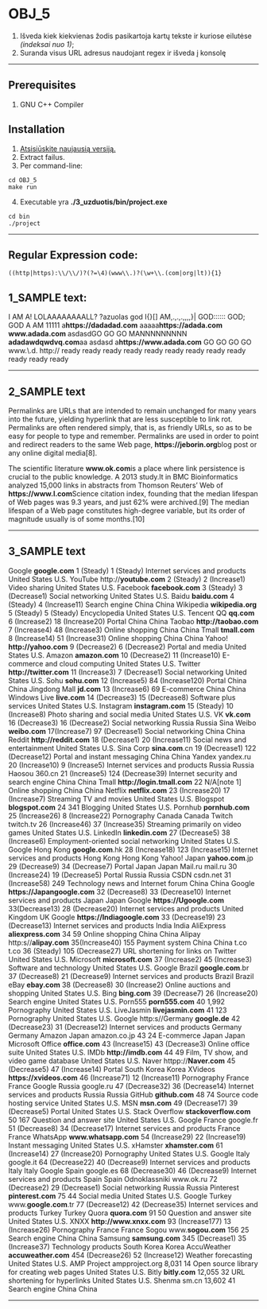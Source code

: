 # OBJ_5
1. Išveda kiek kiekvienas žodis pasikartoja kartų tekste ir kuriose eilutėse *(indeksai nuo 1)*;
2. Suranda visus URL adresus naudojant regex ir išveda į konsolę
---
## Prerequisites
1. GNU C++ Compiler

## Installation
1. [Atsisiūskite naujausią versiją.]()
2. Extract failus.
3. Per command-line:
```
cd OBJ_5
make run
```
4. Executable yra **./3_uzduotis/bin/project.exe**
```
cd bin
./project
```
---
## Regular Expression code:
```Regex
((http|https):\\/\\/)?(?=\4)(www\\.)?(\w+\\.(com|org|lt)){1}
```

## 1_SAMPLE text:
I AM A! LOLAAAAAAAALL? ?azuolas god
I{}[] AM,.,.,.,,,,}| GOD:::::: GOD; GOD
A AM 11111
a<b>https<nolink>://dadadad.com</b>
aaaaa<b>https<nolink>://adada.com</b>
<b>www<nolink>.adada.com</b> asdasdGO GO GO MANNNNNNNNN
<b>adadawdqwdvq.com</b>aa asdasd
a<b>https<nolink>://www<nolink>.adada.com</b> GO GO GO GO 
www<nolink>\.\\.d.
http://
ready ready
ready ready
ready ready
ready ready
ready ready
ready ready
  
---

## 2_SAMPLE text
Permalinks are URLs that are intended
to remain unchanged for many years into
the future, yielding hyperlink that are
less susceptible to link rot. Permalinks 
are often rendered simply, that is, as 
friendly URLs, so as to be easy for 
people to type and remember. Permalinks 
are used in order to point and redirect readers to 
the same Web page, <b>https<nolink>://jeborin.org</b>blog post or any online digital media[8].

The scientific literature <b>www<nolink>.ok.com</b>is a place where 
link persistence is crucial to the public 
knowledge. A 2013 study.lt in BMC Bioinformatics 
analyzed 15,000 links in abstracts from Thomson 
Reuters’ Web of <b>https<nolink>://www<nolink>.l.com</b>Science citation index, founding
that the median lifespan of Web pages was 9.3 years,
and just 62% were archived.[9] The median lifespan 
of a Web page constitutes high-degree variable,
but its order of magnitude usually is of some months.[10]
  
---

## 3_SAMPLE text
Google	<b>google.com</b>	1 (Steady)	1 (Steady)	Internet services and products	United States U.S.
YouTube	http<nolink>://<b>youtube.com</b>	2 (Steady)	2 (Increase1)	Video sharing	United States U.S.
Facebook	<b>facebook.com</b>	3 (Steady)	3 (Decrease1)	Social networking	United States U.S.
Baidu	<b>baidu.com</b>	4 (Steady)	4 (Increase11)	Search engine	China China
Wikipedia	<b>wikipedia.org</b>	5 (Steady)	5 (Steady)	Encyclopedia	United States U.S.
Tencent QQ	<b>qq.com</b>	6 (Increase2)	18 (Increase20)	Portal	China China
Taobao	<b>http<nolink>://taobao.com</b>	7 (Increase4)	48 (Increase3)	Online shopping	China China
Tmall	<b>tmall.com</b>	8 (Increase14)	51 (Increase31)	Online shopping	China China
Yahoo!	<b>http<nolink>://yahoo.com</b>	9 (Decrease2)	6 (Decrease2)	Portal and media	United States U.S.
Amazon	<b>amazon.com</b>	10 (Decrease2)	11 (Increase10)	E-commerce and cloud computing	United States U.S.
Twitter	<b>http<nolink>://twitter.com</b>	11 (Increase3)	7 (Decrease1)	Social networking	United States U.S.
Sohu	<b>sohu.com</b>	12 (Increase5)	84 (Increase120)	Portal	China China
Jingdong Mall	<b>jd.com</b>	13 (Increase6)	69	E-commerce	China China
Windows Live	<b>live.com</b>	14 (Decrease3)	15 (Decrease8)	Software plus services	United States U.S.
Instagram	<b>instagram.com</b>	15 (Steady)	10 (Increase8)	Photo sharing and social media	United States U.S.
VK	<b>vk.com</b>	16 (Decrease3)	16 (Decrease2)	Social networking	Russia Russia
Sina Weibo	<b>weibo.com</b>	17(Increase7)	97 (Decrease1)	Social networking	China China
Reddit	<b>http<nolink>://reddit.com</b>	18 (Decrease1)	20 (Increase11)	Social news and entertainment	United States U.S.
Sina Corp	<b>sina.com</b>.cn	19 (Decrease1)	122 (Decrease12)	Portal and instant messaging	China China
Yandex	yandex.ru	20 (Increase10)	9 (Increase5)	Internet services and products	Russia Russia
Haosou	360.cn	21 (Increase5)	124 (Decrease39)	Internet security and search engine	China China
Tmall	<b>http<nolink>://login.tmall.com</b>	22	N/A[note 1]	Online shopping	China China
Netflix	<b>netflix.com</b>	23 (Increase20)	17 (Increase7)	Streaming TV and movies	United States U.S.
Blogspot	<b>blogspot.com</b>	24	341	Blogging	United States U.S.
Pornhub	<b>pornhub.com</b>	25 (Increase26)	8 (Increase22)	Pornography	Canada Canada
Twitch	twitch.tv	26 (Increase46)	37 (Increase35)	Streaming primarily on video games	United States U.S.
LinkedIn	<b>linkedin.com</b>	27 (Decrease5)	38 (Increase6)	Employment-oriented social networking	United States U.S.
Google Hong Kong	<b>google.com</b>.hk	28 (Increase18)	123 (Increase15)	Internet services and products	Hong Kong Hong Kong
Yahoo! Japan	<b>yahoo.com</b>.jp	29 (Decrease9)	34 (Decrease7)	Portal	Japan Japan
Mail.ru	mail.ru	30 (Increase24)	19 (Decrease5)	Portal	Russia Russia
CSDN	csdn.net	31 (Increase58)	249	Technology news and Internet forum	China China
Google <b>https:<nolink>//Japangoogle.com</b>	32 (Decrease8)	33 (Decrease10)	Internet services and products	Japan Japan
Google <b>https:<nolink>//Ugoogle.com</b>	33(Decrease13)	28 (Decrease20)	Internet services and products	United Kingdom UK
Google <b>https:<nolink>//Indiagoogle.com</b>	33 (Decrease19)	23 (Decrease13)	Internet services and products	India India
AliExpress	<b>aliexpress.com</b>	34	59	Online shopping	China China
Alipay	http:s/<nolink>/<b>alipay.com</b>	35(Increase40)	155	Payment system	China China
t.co	t.co	36 (Steady)	105 (Decrease27)	URL shortening for links on Twitter	United States U.S.
Microsoft	<b>microsoft.com</b>	37 (Increase2)	45 (Increase3)	Software and technology	United States U.S.
Google Brazil	<b>google.com</b>.br	37 (Decrease8)	21 (Decrease9)	Internet services and products	Brazil Brazil
eBay	<b>ebay.com</b>	38 (Decrease8)	30 (Increase2)	Online auctions and shopping	United States U.S.
Bing	<b>bing.com</b>	39 (Decrease7)	26 (Increase20)	Search engine	United States U.S.
Porn555	<b>porn555.com</b>	40	1,992	Pornography	United States U.S.
LiveJasmin	<b>livejasmin.com</b>	41	123	Pornography	United States U.S.
Google http:s<nolink>//Germany	<b>google.de</b>	42 (Decrease23)	31 (Decrease12)	Internet services and products	Germany Germany
Amazon Japan	amazon.co.jp	43	24	E-commerce	Japan Japan
Microsoft Office	<b>office.com</b>	43 (Increase15)	43 (Decrease3)	Online office suite	United States U.S.
IMDb	<b>http<nolink>://imdb.com</b>	44	49	Film, TV show, and video game database	United States U.S.
Naver	httpp://<b>Naver.com</b>	45 (Decrease5)	47 (Increase14)	Portal	South Korea Korea
XVideos	<b>https<nolink>://xvideos.com</b>	46 (Increase71)	12 (Increase11)	Pornography	France France
Google Russia	google.ru	47 (Decrease32)	36 (Decrease14)	Internet services and products	Russia Russia
GitHub	<b>github.com</b>	48	74	Source code hosting service	United States U.S.
MSN	<b>msn.com</b>	49 (Decrease17)	39 (Decrease5)	Portal	United States U.S.
Stack Overflow	<b>stackoverflow.com</b>	50	167	Question and answer site	United States U.S.
Google France	google.fr	51 (Decrease8)	34 (Decrease17)	Internet services and products	France France
WhatsApp	<b>www<nolink>.whatsapp.com</b>	54 (Increase29)	22 (Increase19)	Instant messaging	United States U.S.
xHamster	<b>xhamster.com</b>	61 (Increase14)	27 (Increase20)	Pornography	United States U.S.
Google Italy	google.it	64 (Decrease22)	40 (Decrease9)	Internet services and products	Italy Italy
Google Spain	google.es	68 (Decrease30)	46 (Decrease9)	Internet services and products	Spain Spain
Odnoklassniki	www<nolink>.ok.ru	72 (Decrease2)	29 (Decrease1)	Social networking	Russia Russia
Pinterest	<b>pinterest.com</b>	75	44	Social media	United States U.S.
Google Turkey	www<nolink>.<b>google.com</b>.tr	77 (Decrease12)	42 (Decrease35)	Internet services and products	Turkey Turkey
Quora	<b>quora.com</b>	91	50	Question and answer site	United States U.S.
XNXX	<b>http<nolink>://www<nolink>.xnxx.com</b>	93 (Increase177)	13 (Increase26)	Pornography	France France
Sogou	www<nolink>.<b>sogou.com</b>	156	25	Search engine	China China
Samsung	<b>samsung.com</b>	345 (Decrease1)	35 (Increase37)	Technology products	South Korea Korea
AccuWeather	<b>accuweather.com</b>	454 (Decrease26)	52 (Increase12)	Weather forecasting	United States U.S.
AMP Project	ampproject.org	8,031	14	Open source library for creating web pages	United States U.S.
Bitly	<b>bitly.com</b>	12,055	32	URL shortening for hyperlinks	United States U.S.
Shenma	sm.cn	13,602	41	Search engine	China China

---

  
